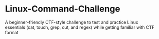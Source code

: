 # Linux-Command-Challenge
A beginner-friendly CTF-style challenge to test and practice Linux essentials (cat, touch, grep, cut, and regex) while getting familiar with CTF format
